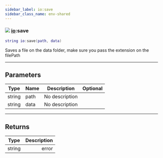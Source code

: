 ```yaml
---
sidebar_label: io:save
sidebar_class_name: env-shared
---
```


### ![](/img/wiki/shared.png) [io](../io/README.md):save

```lua
string io:save(path, data)
```

Saves a file on the data folder, make sure you pass the extension on the filePath<br/>

-----------------
## Parameters

| Type   | Name | Description | Optional |
| ------ | ---- | ----------- | -------: |
| string | path | No description |   |
| string | data | No description |   |

-----------------
## Returns

| Type   | Description |
| ------ | ----------: |
| string | error |
